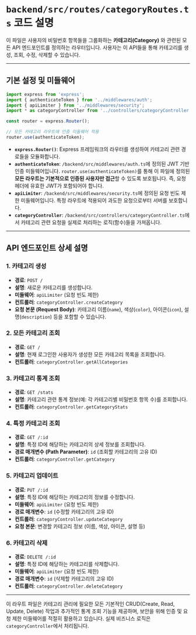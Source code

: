 # `backend/src/routes/categoryRoutes.ts` 코드 설명

이 파일은 사용자의 비밀번호 항목들을 그룹화하는 **카테고리(Category)** 와 관련된 모든 API 엔드포인트를 정의하는 라우터입니다. 사용자는 이 API들을 통해 카테고리를 생성, 조회, 수정, 삭제할 수 있습니다.

---

## 기본 설정 및 미들웨어

```typescript
import express from 'express';
import { authenticateToken } from '../middlewares/auth';
import { apiLimiter } from '../middlewares/security';
import * as categoryController from '../controllers/categoryController';

const router = express.Router();

// 모든 카테고리 라우트에 인증 미들웨어 적용
router.use(authenticateToken);
```

-   **`express.Router()`**: Express 프레임워크의 라우터를 생성하여 카테고리 관련 경로들을 모듈화합니다.
-   **`authenticateToken`**: `/backend/src/middlewares/auth.ts`에 정의된 JWT 기반 인증 미들웨어입니다. `router.use(authenticateToken)`를 통해 이 파일에 정의된 **모든 라우트는 기본적으로 인증된 사용자만 접근**할 수 있도록 보호됩니다. 즉, 요청 헤더에 유효한 JWT가 포함되어야 합니다.
-   **`apiLimiter`**: `/backend/src/middlewares/security.ts`에 정의된 요청 빈도 제한 미들웨어입니다. 특정 라우트에 적용되어 과도한 요청으로부터 서버를 보호합니다.
-   **`categoryController`**: `/backend/src/controllers/categoryController.ts`에서 카테고리 관련 요청을 실제로 처리하는 로직(함수)들을 가져옵니다.

---

## API 엔드포인트 상세 설명

### 1. 카테고리 생성

-   **경로**: `POST /`
-   **설명**: 새로운 카테고리를 생성합니다.
-   **미들웨어**: `apiLimiter` (요청 빈도 제한)
-   **컨트롤러**: `categoryController.createCategory`
-   **요청 본문 (Request Body)**: 카테고리 이름(`name`), 색상(`color`), 아이콘(`icon`), 설명(`description`) 등을 포함할 수 있습니다.

### 2. 모든 카테고리 조회

-   **경로**: `GET /`
-   **설명**: 현재 로그인한 사용자가 생성한 모든 카테고리 목록을 조회합니다.
-   **컨트롤러**: `categoryController.getAllCategories`

### 3. 카테고리 통계 조회

-   **경로**: `GET /stats`
-   **설명**: 카테고리 관련 통계 정보(예: 각 카테고리별 비밀번호 항목 수)를 조회합니다.
-   **컨트롤러**: `categoryController.getCategoryStats`

### 4. 특정 카테고리 조회

-   **경로**: `GET /:id`
-   **설명**: 특정 ID에 해당하는 카테고리의 상세 정보를 조회합니다.
-   **경로 매개변수 (Path Parameter)**: `id` (조회할 카테고리의 고유 ID)
-   **컨트롤러**: `categoryController.getCategory`

### 5. 카테고리 업데이트

-   **경로**: `PUT /:id`
-   **설명**: 특정 ID에 해당하는 카테고리의 정보를 수정합니다.
-   **미들웨어**: `apiLimiter` (요청 빈도 제한)
-   **경로 매개변수**: `id` (수정할 카테고리의 고유 ID)
-   **컨트롤러**: `categoryController.updateCategory`
-   **요청 본문**: 변경할 카테고리 정보 (이름, 색상, 아이콘, 설명 등)

### 6. 카테고리 삭제

-   **경로**: `DELETE /:id`
-   **설명**: 특정 ID에 해당하는 카테고리를 삭제합니다.
-   **미들웨어**: `apiLimiter` (요청 빈도 제한)
-   **경로 매개변수**: `id` (삭제할 카테고리의 고유 ID)
-   **컨트롤러**: `categoryController.deleteCategory`

---

이 라우트 파일은 카테고리 관리에 필요한 모든 기본적인 CRUD(Create, Read, Update, Delete) 작업과 추가적인 통계 조회 기능을 제공하며, 보안을 위해 인증 및 요청 제한 미들웨어를 적절히 활용하고 있습니다. 실제 비즈니스 로직은 `categoryController`에서 처리됩니다.
